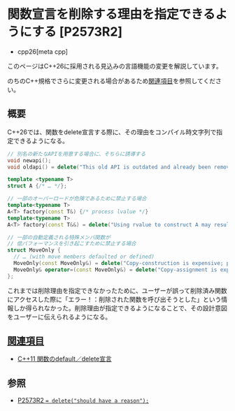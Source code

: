 # 関数宣言を削除する理由を指定できるようにする [P2573R2]
* cpp26[meta cpp]

<!-- start lang caution -->

このページはC++26に採用される見込みの言語機能の変更を解説しています。

のちのC++規格でさらに変更される場合があるため[関連項目](#relative-page)を参照してください。

<!-- last lang caution -->

## 概要
C++26では、関数をdelete宣言する際に、その理由をコンパイル時文字列で指定できるようになる。

```cpp
// 別名の新たなAPIを用意する場合に、そちらに誘導する
void newapi();
void oldapi() = delete("This old API is outdated and already been removed. Please use newapi() instead.");

template <typename T>
struct A {/* … */};

// 一部のオーバーロードが危険であるために禁止する場合
template<typename T>
A<T> factory(const T&) {/* process lvalue */}
template<typename T>
A<T> factory(const T&&) = delete("Using rvalue to construct A may result in dangling reference");

// 一部の自動定義される特殊メンバ関数が
// 低パフォーマンスを引き起こすために禁止する場合
struct MoveOnly {
  // … (with move members defaulted or defined)
  MoveOnly(const MoveOnly&) = delete("Copy-construction is expensive; please use move construction instead.");
  MoveOnly& operator=(const MoveOnly&) = delete("Copy-assignment is expensive; please use move assignment instead.");
};
```

これまでは削除理由を指定できなかったために、ユーザーが誤って削除済み関数にアクセスした際に「エラー！：削除された関数を呼び出そうとした」という情報しか得られなかった。削除理由が指定できるようになることで、その設計意図をユーザーに伝えられるようになる。



## <a id="relative-page" href="#relative-page">関連項目</a>
- [C++11 関数のdefault／delete宣言](/lang/cpp11/defaulted_and_deleted_functions.md)


## 参照
- [P2573R2 `= delete("should have a reason");`](https://open-std.org/jtc1/sc22/wg21/docs/papers/2024/p2573r2.html)
